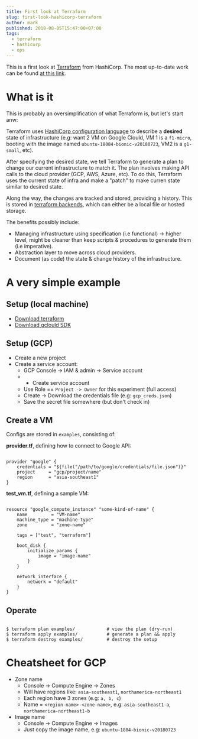 ```yaml
---
title: First look at Terraform
slug: first-look-hashicorp-terraform
author: mark
published: 2018-08-05T15:47:00+07:00
tags:
  - terraform
  - hashicorp
  - ops
---
```


This is a first look at [Terraform](https://www.terraform.io/) from HashiCorp. The most up-to-date work can be found [at this link](https://github.com/exklamationmark/terraform).
# What is it

This is probably an oversimplification of what Terraform is, but let's start anw:

Terraform uses [HashiCorp configuration language](https://github.com/hashicorp/hcl) to describe a **desired** state of infrastructure (e.g: want 2 VM on Google Clould, VM 1 is a `f1-micro`, booting with the image named `ubuntu-18084-bionic-v20180723`, VM2 is a `g1-small`, etc).

After specifying the desired state, we tell Terraform to generate a plan to change our current infrastructure to match it. The plan involves making API calls to the cloud provider (GCP, AWS, Azure, etc). To do this, Terraform uses the current state of infra and make a "patch" to make curren state similar to desired state.

Along the way, the changes are tracked and stored, providing a history. This is stored in [terraform backends](https://www.terraform.io/docs/backends/), which can either be a local file or hosted storage.

The benefits possibly include:

- Managing infrastructure using specification (i.e functional) -> higher level, might be cleaner than keep scripts & procedures to generate them (i.e imperative).
- Abstraction layer to move across cloud providers.
- Document (as code) the state & change history of the infrastructure.

# A very simple example

## Setup (local machine)

- [Download terraform](https://www.terraform.io/downloads.html)
- [Download gclould SDK](https://cloud.google.com/sdk/docs/quickstart-debian-ubuntu)

## Setup (GCP)

- Create a new project
- Create a service account:
	- GCP Console -> IAM & admin -> Service account
	- + Create service account
	- Use Role == `Project -> Owner` for this experiment (full access)
	- Create -> Download the credentials file (e.g: `gcp_creds.json`)
	- Save the secret file somewhere (but don't check in)

## Create a VM

Configs are stored in `examples`, consisting of:

**provider.tf**, defining how to connect to Google API:

<pre class="language-terraform"><code class="language-terraform">
provider "google" {
	credentials = "${file("/path/to/google/credentials/file.json")}"
	project     = "gcp/project/name"
	region      = "asia-southeast1"
}
</code></pre>

**test_vm.tf**, defining a sample VM:

<pre class="language-terraform"><code class="language-terraform">
resource "google_compute_instance" "some-kind-of-name" {
	name         = "VM-name"
	machine_type = "machine-type"
	zone         = "zone-name"

	tags = ["test", "terraform"]

	boot_disk {
		initialize_params {
			image = "image-name"
		}
	}

	network_interface {
		network = "default"
	}
}
</code></pre>

## Operate

<pre class="language-bash" data-user="me" data-host="local"><code class="language-bash">
$ terraform plan examples/            # view the plan (dry-run)
$ terraform apply examples/           # generate a plan && apply
$ terraform destroy examples/         # destroy the setup
</code></pre>

# Cheatsheet for GCP

- Zone name
	- Console -> Compute Engine -> Zones
	- Will have regions like: `asia-southeast1`, `northamerica-northeast1`
	- Each region have 3 zones (e.g: `a, b, c`)
	- Name = `<region-name>-<zone-name>`, e.g: `asia-southeast1-a`, `northamerica-northeast1-b`
- Image name
	- Console -> Compute Engine -> Images
	- Just copy the image name, e.g: `ubuntu-1804-bionic-v20180723`

